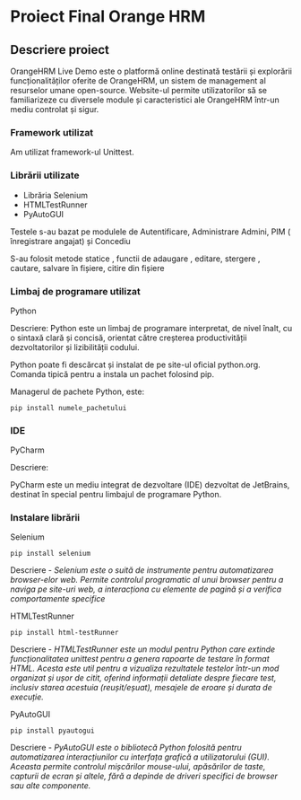 # Proiect Final Orange HRM 
## Descriere proiect
OrangeHRM Live Demo este o platformă online destinată testării și explorării funcționalităților oferite de OrangeHRM, un sistem de management al resurselor umane open-source. Website-ul permite utilizatorilor să se familiarizeze cu diversele module și caracteristici ale OrangeHRM într-un mediu controlat și sigur.

### Framework utilizat
Am utilizat framework-ul Unittest.

### Librării utilizate
- Librăria Selenium 
- HTMLTestRunner
- PyAutoGUI

Testele s-au bazat pe modulele de Autentificare, Administrare Admini, PIM ( înregistrare angajat) și Concediu

S-au folosit metode statice , functii de adaugare , editare, stergere , cautare, salvare în fișiere, citire din fișiere
### Limbaj de programare utilizat
Python

Descriere:
Python este un limbaj de programare interpretat, de nivel înalt, cu o sintaxă clară și concisă, orientat către creșterea productivității dezvoltatorilor și lizibilității codului.

Python poate fi descărcat și instalat de pe site-ul oficial python.org. Comanda tipică pentru a instala un pachet folosind pip.

Managerul de pachete Python, este:

    pip install numele_pachetului

### IDE

PyCharm

Descriere:

PyCharm este un mediu integrat de dezvoltare (IDE) dezvoltat de JetBrains, destinat în special pentru limbajul de programare Python. 

### Instalare librării
Selenium

    pip install selenium

Descriere - _Selenium este o suită de instrumente pentru automatizarea browser-elor web. Permite controlul programatic al unui browser pentru a naviga pe site-uri web, a interacționa cu elemente de pagină și a verifica comportamente specifice_

HTMLTestRunner

    pip install html-testRunner

Descriere - _HTMLTestRunner este un modul pentru Python care extinde funcționalitatea unittest pentru a genera rapoarte de testare în format HTML. Acesta este util pentru a vizualiza rezultatele testelor într-un mod organizat și ușor de citit, oferind informații detaliate despre fiecare test, inclusiv starea acestuia (reușit/eșuat), mesajele de eroare și durata de execuție._

PyAutoGUI

    pip install pyautogui

Descriere - _PyAutoGUI este o bibliotecă Python folosită pentru automatizarea interacțiunilor cu interfața grafică a utilizatorului (GUI). Aceasta permite controlul mișcărilor mouse-ului, apăsărilor de taste, capturii de ecran și altele, fără a depinde de driveri specifici de browser sau alte componente._
